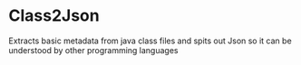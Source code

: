 # Class2Json

Extracts basic metadata from java class files and spits out Json so it can be understood by other programming languages